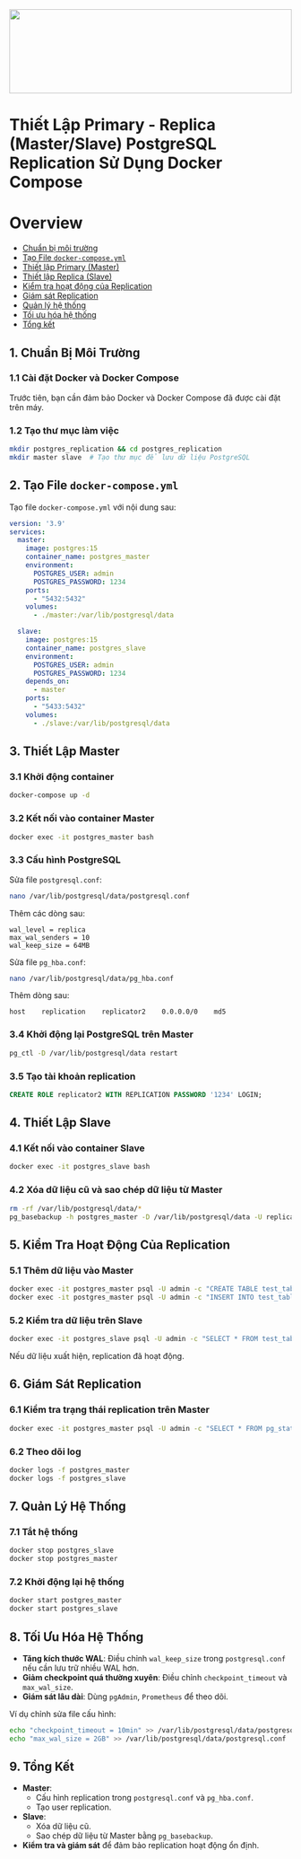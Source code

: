 <img src="https://media.geeksforgeeks.org/wp-content/uploads/20240224111842/Master-Slave-Replication.webp" width="100%" height="150px">

# Thiết Lập Primary - Replica (Master/Slave) PostgreSQL Replication Sử Dụng Docker Compose

<!-- TOC -->

# Overview
- [Chuẩn bị môi trường](#chuẩn-bị-môi-trường)
- [Tạo File `docker-compose.yml`](#tạo-file-docker-composeyml)
- [Thiết lập Primary (Master)](#thiết-lập-master)
- [Thiết lập Replica (Slave)](#thiết-lập-slave)
- [Kiểm tra hoạt động của Replication](#kiểm-tra-hoạt-động-của-replication)
- [Giám sát Replication](#giám-sát-replication)
- [Quản lý hệ thống](#quản-lý-hệ-thống)
- [Tối ưu hóa hệ thống](#tối-ưu-hóa-hệ-thống)
- [Tổng kết](#tổng-kết)

<!-- TOC -->

## 1. Chuẩn Bị Môi Trường

### 1.1 Cài đặt Docker và Docker Compose
Trước tiên, bạn cần đảm bảo Docker và Docker Compose đã được cài đặt trên máy.

### 1.2 Tạo thư mục làm việc
```sh
mkdir postgres_replication && cd postgres_replication
mkdir master slave  # Tạo thư mục để lưu dữ liệu PostgreSQL
```

## 2. Tạo File `docker-compose.yml`
Tạo file `docker-compose.yml` với nội dung sau:
```yaml
version: '3.9'
services:
  master:
    image: postgres:15
    container_name: postgres_master
    environment:
      POSTGRES_USER: admin
      POSTGRES_PASSWORD: 1234
    ports:
      - "5432:5432"
    volumes:
      - ./master:/var/lib/postgresql/data

  slave:
    image: postgres:15
    container_name: postgres_slave
    environment:
      POSTGRES_USER: admin
      POSTGRES_PASSWORD: 1234
    depends_on:
      - master
    ports:
      - "5433:5432"
    volumes:
      - ./slave:/var/lib/postgresql/data
```

## 3. Thiết Lập Master

### 3.1 Khởi động container
```sh
docker-compose up -d
```

### 3.2 Kết nối vào container Master
```sh
docker exec -it postgres_master bash
```

### 3.3 Cấu hình PostgreSQL
Sửa file `postgresql.conf`:
```sh
nano /var/lib/postgresql/data/postgresql.conf
```
Thêm các dòng sau:
```
wal_level = replica
max_wal_senders = 10
wal_keep_size = 64MB
```

Sửa file `pg_hba.conf`:
```sh
nano /var/lib/postgresql/data/pg_hba.conf
```
Thêm dòng sau:
```
host    replication    replicator2    0.0.0.0/0    md5
```

### 3.4 Khởi động lại PostgreSQL trên Master
```sh
pg_ctl -D /var/lib/postgresql/data restart
```

### 3.5 Tạo tài khoản replication
```sql
CREATE ROLE replicator2 WITH REPLICATION PASSWORD '1234' LOGIN;
```

## 4. Thiết Lập Slave

### 4.1 Kết nối vào container Slave
```sh
docker exec -it postgres_slave bash
```

### 4.2 Xóa dữ liệu cũ và sao chép dữ liệu từ Master
```sh
rm -rf /var/lib/postgresql/data/*
pg_basebackup -h postgres_master -D /var/lib/postgresql/data -U replicator2 -Fp -Xs -P -R
```

## 5. Kiểm Tra Hoạt Động Của Replication

### 5.1 Thêm dữ liệu vào Master
```sh
docker exec -it postgres_master psql -U admin -c "CREATE TABLE test_table (id SERIAL PRIMARY KEY, message TEXT);"
docker exec -it postgres_master psql -U admin -c "INSERT INTO test_table (message) VALUES ('Hello from Master');"
```

### 5.2 Kiểm tra dữ liệu trên Slave
```sh
docker exec -it postgres_slave psql -U admin -c "SELECT * FROM test_table;"
```
Nếu dữ liệu xuất hiện, replication đã hoạt động.

## 6. Giám Sát Replication

### 6.1 Kiểm tra trạng thái replication trên Master
```sh
docker exec -it postgres_master psql -U admin -c "SELECT * FROM pg_stat_replication;"
```

### 6.2 Theo dõi log
```sh
docker logs -f postgres_master
docker logs -f postgres_slave
```

## 7. Quản Lý Hệ Thống

### 7.1 Tắt hệ thống
```sh
docker stop postgres_slave
docker stop postgres_master
```

### 7.2 Khởi động lại hệ thống
```sh
docker start postgres_master
docker start postgres_slave
```

## 8. Tối Ưu Hóa Hệ Thống
- **Tăng kích thước WAL**: Điều chỉnh `wal_keep_size` trong `postgresql.conf` nếu cần lưu trữ nhiều WAL hơn.
- **Giảm checkpoint quá thường xuyên**: Điều chỉnh `checkpoint_timeout` và `max_wal_size`.
- **Giám sát lâu dài**: Dùng `pgAdmin`, `Prometheus` để theo dõi.

Ví dụ chỉnh sửa file cấu hình:
```sh
echo "checkpoint_timeout = 10min" >> /var/lib/postgresql/data/postgresql.conf
echo "max_wal_size = 2GB" >> /var/lib/postgresql/data/postgresql.conf
```

## 9. Tổng Kết
- **Master**:
  - Cấu hình replication trong `postgresql.conf` và `pg_hba.conf`.
  - Tạo user replication.
- **Slave**:
  - Xóa dữ liệu cũ.
  - Sao chép dữ liệu từ Master bằng `pg_basebackup`.
- **Kiểm tra và giám sát** để đảm bảo replication hoạt động ổn định.

